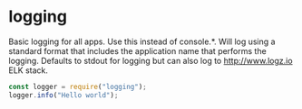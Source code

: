 # logging

Basic logging for all apps. Use this instead of console.\*. Will log using a standard format that includes the application name that performs the logging. Defaults to stdout for logging but can also log to http://www.logz.io ELK stack.

```javascript
const logger = require("logging");
logger.info("Hello world");
```
